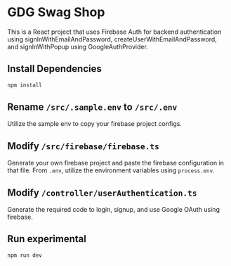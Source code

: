 # GDG Swag Shop

This is a React project that uses Firebase Auth for backend authentication using signInWithEmailAndPassword, createUserWithEmailAndPassword, and signInWithPopup using GoogleAuthProvider.

## Install Dependencies

```bash
npm install
```

## Rename `/src/.sample.env` to `/src/.env`

Utilize the sample env to copy your firebase project configs.

## Modify `/src/firebase/firebase.ts`

Generate your own firebase project and paste the firebase configuration in that file. From `.env`, utilize the environment variables using `process.env`.

## Modify `/controller/userAuthentication.ts`

Generate the required code to login, signup, and use Google OAuth using firebase.

## Run experimental

```bash
npm run dev
```